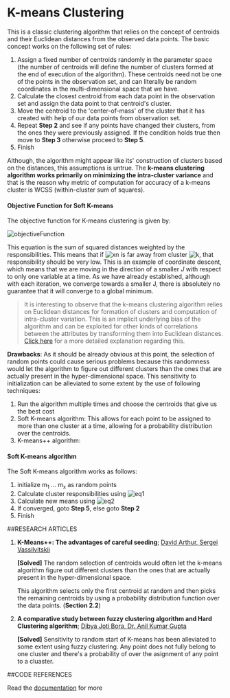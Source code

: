 # K-means Clustering

This is a classic clustering algorithm that relies on the concept of centroids and their Euclidean distances from the observed data points. The basic concept works on the following set of rules:

1. Assign a fixed number of centroids randomly in the parameter space (the number of centroids will define the number of clusters formed at the end of execution of the algorithm). These centroids need not be one of the points in the observation set, and can literally be random coordinates in the multi-dimensional space that we have.
2. Calculate the closest centroid from each data point in the observation set and assign the data point to that centroid's cluster.
3. Move the centroid to the 'center-of-mass' of the cluster that it has created with help of our data points from observation set.
4. Repeat **Step 2** and see if any points have changed their clusters, from the ones they were previously assigned. If the condition holds true then move to **Step 3** otherwise proceed to **Step 5**. 
5. Finish

Although, the algorithm might appear like its' construction of clusters based on the distances, this assumptions is untrue. The **k-means clustering algorithm works primarily on minimizing the intra-cluster variance** and that is the reason why metric of computation for accuracy of a k-means cluster is WCSS (within-cluster sum of squares).

#### Objective Function for Soft K-means

The objective function for K-means clustering is given by:

![objectiveFunction](http://mathurl.com/y8t3jlk3.png)

This equation is the sum of squared distances weighted by the responsibilities. This means that if ![xn](http://mathurl.com/y72f5olt.png) is far away from cluster ![k](http://mathurl.com/2bhf5kb.png), that responsibility should be very low. This is an example of coordinate descent, which means that we are moving in the direction of a smaller *J* with respect to only one variable at a time. As we have already established, although with each iteration, we converge towards a smaller J, there is absolutely no guarantee that it will converge to a global minimum.

> It is interesting to observe that the k-means clustering algorithm relies on Euclidean distances for formation of clusters and computation of intra-cluster variation. This is an implicit underlying bias of the algorithm and can be exploited for other kinds of correlations between the attributes by transforming them into Euclidean distances. [Click here](https://stats.stackexchange.com/questions/81481/why-does-k-means-clustering-algorithm-use-only-euclidean-distance-metric/81494#81494) for a more detailed explanation regarding this. 

**Drawbacks**: As it should be already obvious at this point, the selection of random points could cause serious problems because this randomness would let the algorithm to figure out different clusters than the ones that are actually present in the hyper-dimensional space. This sensitivity to initialization can be alleviated to some extent by the use of following techniques:

1. Run the algorithm multiple times and choose the centroids that give us the best cost
2. Soft K-means algorithm: This allows for each point to be assigned to more than one cluster at a time, allowing for a probability distribution over the centroids.
3. K-means++ algorithm: 

#### Soft K-means algorithm
The Soft K-means algorithm works as follows:

1. initialize m<sub>1</sub> ... m<sub>x</sub> as random points
2. Calculate cluster responsibilities using ![eq1](http://mathurl.com/ycg9zqtp.png)
3. Calculate new means using ![eq2](http://mathurl.com/ybjvnln7.png)
4. If converged, goto **Step 5**, else goto **Step 2**
5. Finish

##RESEARCH ARTICLES

1.  **K-Means++: The advantages of careful seeding**; [David Arthur, Sergei Vassilvitskii](http://ilpubs.stanford.edu:8090/778/1/2006-13.pdf)

	**[Solved]** The random selection of centroids would often let the k-means algorithm figure out different clusters than the ones that are actually present in the hyper-dimensional space.
	
	This algorithm selects only the first centroid at random and then picks the remaining centroids by using a probability distribution function over the data points.  (**Section 2.2**) 

2. **A comparative study between fuzzy clustering algorithm and Hard Clustering algorithm**;  [Dibya Joti Bora, Dr. Anil Kumar Gupta](https://arxiv.org/ftp/arxiv/papers/1404/1404.6059.pdf)

	**[Solved]** Sensitivity to random start of K-means has been alleviated to some extent using fuzzy clustering. Any point does not fully belong to one cluster and there's a probability of over the asignment of any point to a cluaster.

##CODE REFERENCES

Read the [documentation](http://scikit-learn.org/stable/modules/generated/sklearn.cluster.KMeans.html) for more 

